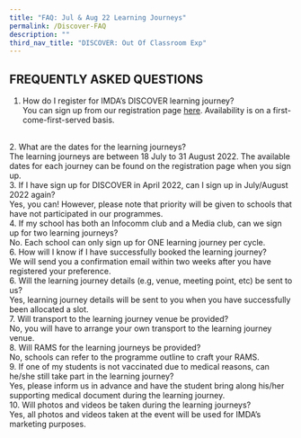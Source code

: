 ```yaml
---
title: "FAQ: Jul & Aug 22 Learning Journeys"
permalink: /Discover-FAQ
description: ""
third_nav_title: "DISCOVER: Out Of Classroom Exp"
---
```

## FREQUENTLY ASKED QUESTIONS

1. How do I register for IMDA’s DISCOVER learning journey? <br>
You can sign up from our registration page [here](https://go.gov.sg/981rxw).        Availability is on a first-come-first-served basis.
<br>
2. What are the dates for the learning journeys? 
<br>The learning journeys are between 18 July to 31 August 2022. The available dates for each journey can be found on the registration page when you sign up. 
<br>
3. If I have sign up for DISCOVER in April 2022, can I sign up in July/August 2022 again? <br>Yes, you can! However, please note that priority will be given to schools that have not participated in our programmes. 
<br>
4. If my school has both an Infocomm club and a Media club, can we sign up for two learning journeys? <br> No. Each school can only sign up for ONE learning journey per cycle.
<br>
6. How will I know if I have successfully booked the learning journey? <br>
We will send you a confirmation email within two weeks after you have registered your preference.
<br>
6. Will the learning journey details (e.g, venue, meeting point, etc) be sent to us? <br> Yes, learning journey details will be sent to you when you have successfully been allocated a slot.
<br>
7. Will transport to the learning journey venue be provided? <br>
No, you will have to arrange your own transport to the learning journey venue.
<br>
8.	Will RAMS for the learning journeys be provided? <br>
No, schools can refer to the programme outline to craft your RAMS.
<br>
9.	If one of my students is not vaccinated due to medical reasons, can he/she still take part in the learning journey? <br>
Yes, please inform us in advance and have the student bring along his/her supporting medical document during the learning journey. 
<br>
10.	Will photos and videos be taken during the learning journeys? <br>
Yes, all photos and videos taken at the event will be used for IMDA’s marketing purposes.